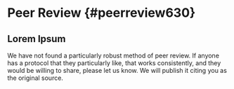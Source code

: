 # Peer Review {#peerreview630}

## Lorem Ipsum

We have not found a particularly robust method of peer review. If anyone has a protocol that they particularly like, that works consistently, and they would be willing to share, please let us know. We will publish it citing you as the original source.


